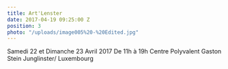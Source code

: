 ```yaml
---
title: Art'Lenster
date: 2017-04-19 09:25:00 Z
position: 3
photo: "/uploads/image005%20-%20Edited.jpg"
---
```


Samedi 22 et Dimanche 23 Avril 2017
De 11h à 19h
Centre Polyvalent Gaston Stein
Junglinster/ Luxembourg